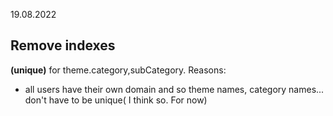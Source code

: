 19.08.2022
## Remove indexes

**(unique)** for theme.category,subCategory.
Reasons:   
- all users have their own domain and so   theme names, category names... don't have   to be unique( I think so. For now)

